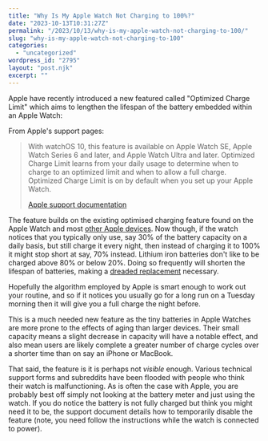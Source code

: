 ```yaml
---
title: "Why Is My Apple Watch Not Charging to 100%?"
date: "2023-10-13T10:31:27Z"
permalink: "/2023/10/13/why-is-my-apple-watch-not-charging-to-100/"
slug: "why-is-my-apple-watch-not-charging-to-100"
categories:
  - "uncategorized"
wordpress_id: "2795"
layout: "post.njk"
excerpt: ""
---
```


Apple have recently introduced a new featured called "Optimized Charge Limit" which aims to lengthen the lifespan of the battery embedded within an Apple Watch:

From Apple's support pages:

> With watchOS 10, this feature is available on Apple Watch SE, Apple Watch Series 6 and later, and Apple Watch Ultra and later. Optimized Charge Limit learns from your daily usage to determine when to charge to an optimized limit and when to allow a full charge. Optimized Charge Limit is on by default when you set up your Apple Watch.
> 
> [Apple support documentation](https://support.apple.com/en-us/HT213338)

The feature builds on the existing optimised charging feature found on the Apple Watch and most [other Apple devices](https://imarc.co.uk/2020/06/23/airpods-now-less-disposable/). Now though, if the watch notices that you typically only use, say 30% of the battery capacity on a daily basis, but still charge it every night, then instead of charging it to 100% it might stop short at say, 70% instead. Lithium iron batteries don't like to be charged above 80% or below 20%. Doing so frequently will shorten the lifespan of batteries, making a [dreaded replacement](https://imarc.co.uk/2022/10/13/how-a-battery-replacement-left-my-apple-watch-obsolete/) necessary.

Hopefully the algorithm employed by Apple is smart enough to work out your routine, and so if it notices you usually go for a long run on a Tuesday morning then it will give you a full charge the night before.

This is a much needed new feature as the tiny batteries in Apple Watches are more prone to the effects of aging than larger devices. Their small capacity means a slight decrease in capacity will have a notable effect, and also mean users are likely complete a greater number of charge cycles over a shorter time than on say an iPhone or MacBook.

That said, the feature is it is perhaps not _visible_ enough. Various technical support forms and subreddits have been flooded with people who think their watch is malfunctioning. As is often the case with Apple, you are probably best off simply not looking at the battery meter and just using the watch. If you do notice the battery is not fully charged but think you might need it to be, the support document details how to temporarily disable the feature (note, you need follow the instructions while the watch is connected to power).
